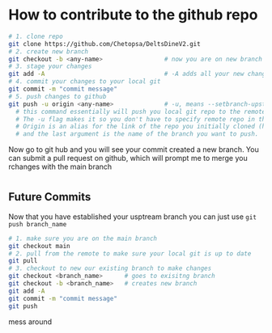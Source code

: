 
# How to contribute to the github repo

```bash
# 1. clone repo
git clone https://github.com/Chetopsa/DeltsDineV2.git
# 2. create new branch     
git checkout -b <any-name>                 # now you are on new branch so make changes
# 3. stage your changes
git add -A                                 # -A adds all your new changes
# 4. commit your changes to your local git
git commit -m "commit message"
# 5. push changes to github                      
git push -u origin <any-name>              # -u, means --setbranch-upstream
  # this command essentially will push you local git repo to the remote repo on github.
  # The -u flag makes it so you don't have to specify remote repo in the future.
  # Origin is an alias for the link of the repo you initially cloned (https://github.com/Chetopsa/DeltsDineV2.git),
  # and the last argument is the name of the branch you want to push.
```

<p>
Now go to git hub and you will see your commit created a new branch. You can submit a pull request on github, which will prompt me to merge you rchanges with the main branch
</p>

#

## Future Commits

<p> Now that you have established your usptream branch you can just use <code>git push branch_name</code> </p> 

```bash
# 1. make sure you are on the main branch
git checkout main
# 2. pull from the remote to make sure your local git is up to date
git pull
# 3. checkout to new our existing branch to make changes
git checkout <branch_name>      # goes to exisitng branch
git checkout -b <branch_name>   # creates new branch
git add -A
git commit -m "commit message"
git push
```
mess around

